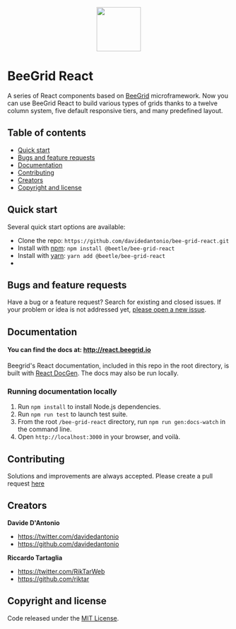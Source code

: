 <p align="center">
  <img src="http://react.beegrid.io/assets/images/beegrid_logo_react.png" width=100 />
  <h1>BeeGrid React</h1>
  A series of React components based on <a href="http://beegrid.io" target="_blank">BeeGrid</a> microframework. Now you can use BeeGrid React to build various types of grids thanks to a twelve column system, five default responsive tiers, and many predefined layout.
</p>

## Table of contents

- [Quick start](#quick-start)
- [Bugs and feature requests](#bugs-and-feature-requests)
- [Documentation](#documentation)
- [Contributing](#contributing)
- [Creators](#creators)
- [Copyright and license](#copyright-and-license)

## Quick start

Several quick start options are available:

- Clone the repo: `https://github.com/davidedantonio/bee-grid-react.git`
- Install with [npm](https://www.npmjs.com/): `npm install @beetle/bee-grid-react`
- Install with [yarn](https://yarnpkg.com/): `yarn add @beetle/bee-grid-react`
-
## Bugs and feature requests

Have a bug or a feature request? Search for existing and closed issues. If your problem or idea is not addressed yet, [please open a new issue](https://github.com/davidedantonio/bee-grid-react/issues/new).

## Documentation

#### You can find the docs at: <http://react.beegrid.io>

Beegrid's React documentation, included in this repo in the root directory, is built with [React DocGen](https://github.com/reactjs/react-docgen). The docs may also be run locally.

### Running documentation locally

1. Run `npm install` to install Node.js dependencies.
2. Run `npm run test` to launch test suite.
3. From the root `/bee-grid-react` directory, run `npm run gen:docs-watch` in the command line.
4. Open `http://localhost:3000` in your browser, and voilà.

## Contributing

Solutions and improvements are always accepted. Please create a pull request [here](https://github.com/davidedantonio/bee-grid-react/)

## Creators

**Davide D'Antonio**

- <https://twitter.com/davidedantonio>
- <https://github.com/davidedantonio>

**Riccardo Tartaglia**

- <https://twitter.com/RikTarWeb>
- <https://github.com/riktar>

## Copyright and license

Code released under the [MIT License](https://github.com/davidedantonio/bee-grid-react/blob/master/LICENSE).